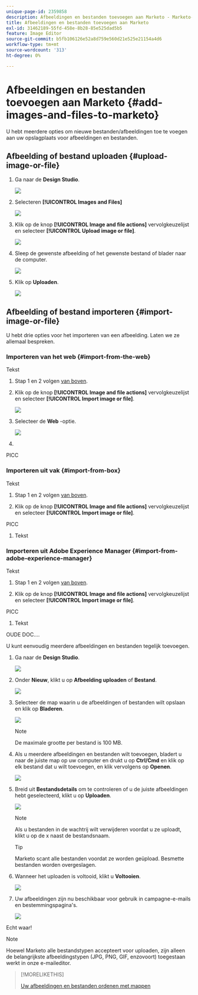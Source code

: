 ```yaml
---
unique-page-id: 2359858
description: Afbeeldingen en bestanden toevoegen aan Marketo - Marketo-documenten - Productdocumentatie
title: Afbeeldingen en bestanden toevoegen aan Marketo
exl-id: 31462189-55fd-458e-8b28-85e525dad5b5
feature: Image Editor
source-git-commit: b5fb106126e52a8d759e560d21e525e21154a4d6
workflow-type: tm+mt
source-wordcount: '313'
ht-degree: 0%

---
```


# Afbeeldingen en bestanden toevoegen aan Marketo {#add-images-and-files-to-marketo}

U hebt meerdere opties om nieuwe bestanden/afbeeldingen toe te voegen aan uw opslagplaats voor afbeeldingen en bestanden.

## Afbeelding of bestand uploaden {#upload-image-or-file}

1. Ga naar de **Design Studio**.

   ![](assets/add-images-and-files-to-marketo-1.png)

1. Selecteren **[!UICONTROL Images and Files]**

   ![](assets/add-images-and-files-to-marketo-2.png)

1. Klik op de knop **[!UICONTROL Image and file actions]** vervolgkeuzelijst en selecteer **[!UICONTROL Upload image or file]**.

   ![](assets/add-images-and-files-to-marketo-3.png)

1. Sleep de gewenste afbeelding of het gewenste bestand of blader naar de computer.

   ![](assets/add-images-and-files-to-marketo-4.png)

1. Klik op **Uploaden**.

   ![](assets/add-images-and-files-to-marketo-5.png)

## Afbeelding of bestand importeren {#import-image-or-file}

U hebt drie opties voor het importeren van een afbeelding. Laten we ze allemaal bespreken.

### Importeren van het web {#import-from-the-web}

Tekst

1. Stap 1 en 2 volgen [van boven](#upload-image-or-file).

1. Klik op de knop **[!UICONTROL Image and file actions]** vervolgkeuzelijst en selecteer **[!UICONTROL Import image or file]**.

   ![](assets/add-images-and-files-to-marketo-6.png)

1. Selecteer de **Web** -optie.

   ![](assets/add-images-and-files-to-marketo-7.png)

1. 

PICC

### Importeren uit vak {#import-from-box}

Tekst

1. Stap 1 en 2 volgen [van boven](#upload-image-or-file).

1. Klik op de knop **[!UICONTROL Image and file actions]** vervolgkeuzelijst en selecteer **[!UICONTROL Import image or file]**.

PICC

1. Tekst

### Importeren uit Adobe Experience Manager {#import-from-adobe-experience-manager}

Tekst

1. Stap 1 en 2 volgen [van boven](#upload-image-or-file).

1. Klik op de knop **[!UICONTROL Image and file actions]** vervolgkeuzelijst en selecteer **[!UICONTROL Import image or file]**.

PICC

1. Tekst








OUDE DOC....

U kunt eenvoudig meerdere afbeeldingen en bestanden tegelijk toevoegen.

1. Ga naar de **Design Studio**.

   ![](assets/designstudio.png)

1. Onder **Nieuw**, klikt u op **Afbeelding uploaden** of **Bestand**.

   ![](assets/image2014-9-15-18-3a5-3a33.png)

1. Selecteer de map waarin u de afbeeldingen of bestanden wilt opslaan en klik op **Bladeren**.

   ![](assets/image2014-9-15-18-3a6-3a21.png)

   >[!NOTE]
   >
   >De maximale grootte per bestand is 100 MB.

1. Als u meerdere afbeeldingen en bestanden wilt toevoegen, bladert u naar de juiste map op uw computer en drukt u op **Ctrl/Cmd** en klik op elk bestand dat u wilt toevoegen, en klik vervolgens op **Openen**.

   ![](assets/image2014-9-15-18-3a6-3a58.png)

1. Breid uit **Bestandsdetails** om te controleren of u de juiste afbeeldingen hebt geselecteerd, klikt u op **Uploaden**.

   ![](assets/image2014-9-15-18-3a7-3a22.png)

   >[!NOTE]
   >
   >Als u bestanden in de wachtrij wilt verwijderen voordat u ze uploadt, klikt u op de x naast de bestandsnaam.

   >[!TIP]
   >
   >Marketo scant alle bestanden voordat ze worden geüpload. Besmette bestanden worden overgeslagen.

1. Wanneer het uploaden is voltooid, klikt u **Voltooien**.

   ![](assets/image2014-9-15-18-3a8-3a34.png)

1. Uw afbeeldingen zijn nu beschikbaar voor gebruik in campagne-e-mails en bestemmingspagina&#39;s.

   ![](assets/image2014-9-15-18-3a8-3a45.png)

Echt waar!

>[!NOTE]
>
>Hoewel Marketo alle bestandstypen accepteert voor uploaden, zijn alleen de belangrijkste afbeeldingstypen (JPG, PNG, GIF, enzovoort) toegestaan werkt in onze e-maileditor.

>[!MORELIKETHIS]
>
>[Uw afbeeldingen en bestanden ordenen met mappen](/help/marketo/product-docs/demand-generation/images-and-files/organize-your-images-and-files-using-folders.md)
